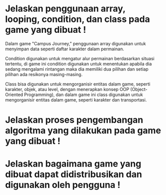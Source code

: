 # Jelaskan penggunaan array, looping, condition, dan class pada game yang dibuat !
Dalam game "Campus Journey," penggunaan array digunakan untuk menyimpan data seperti daftar karakter dalam permainan. 

Condition digunakan untuk mengatur alur permainan berdasarkan situasi tertentu,  di game ini condition digunakan untuk menentukan apabila dia sedang mengalami rintangan maka dia memiliki dua pilihan dan setiap pilihan ada resikonya masing-masing.

Class bisa digunakan untuk mengorganisir entitas dalam game, seperti karakter, objek, atau level, dengan menerapkan konsep OOP (Object-Oriented Programming), dan dalam game ini class digunakan untuk mengorganisir entitas dalam game, seperti karakter dan transportasi.

# Jelaskan proses pengembangan algoritma yang dilakukan pada game yang dibuat !


# Jelaskan bagaimana game yang dibuat dapat didistribusikan dan digunakan oleh pengguna !
